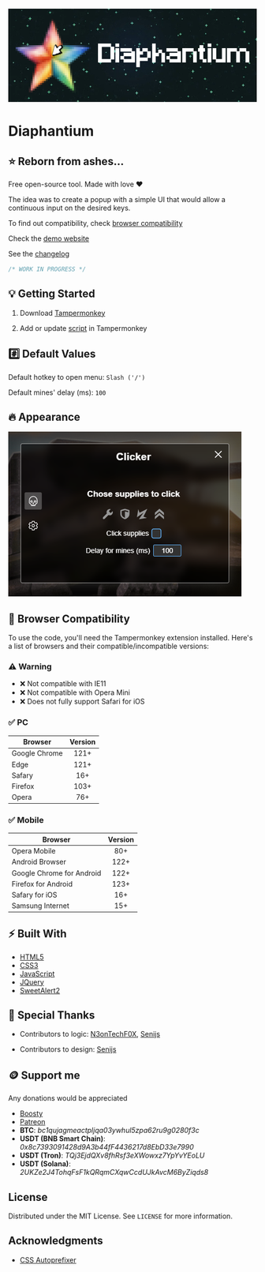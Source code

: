 ![](./images/logo.png)

# Diaphantium

## :star: Reborn from ashes...

Free open-source tool. Made with love :heart:

The idea was to create a popup with a simple UI that would allow a continuous input on the desired keys.

To find out compatibility, check [browser compatibility](#-browser-compatibility)

Check the [demo website](https://orakomori.github.io/Diaphantium/)

See the [changelog](CHANGELOG.md)

```javascript
/* WORK IN PROGRESS */
```

## :bulb: Getting Started

1. Download [Tampermonkey](https://www.tampermonkey.net/)

2. Add or update [script](https://raw.githubusercontent.com/OrakomoRi/Diaphantium/main/release/diaphantium.user.js) in Tampermonkey

## :hash: Default Values

Default hotkey to open menu: ```Slash ('/')```

Default mines' delay (ms): ```100```

## :fire: Appearance

![](./images/changelog/4.0.0/popup.png)

## :rocket: Browser Compatibility

To use the code, you'll need the Tampermonkey extension installed. Here's a list of browsers and their compatible/incompatible versions:

### :warning: Warning

- :x: Not compatible with IE11
- :x: Not compatible with Opera Mini
- :x: Does not fully support Safari for iOS

### :white_check_mark: PC

Browser|Version
-|:-:
Google Chrome|121+
Edge|121+
Safary|16+
Firefox|103+
Opera|76+

### :white_check_mark: Mobile

Browser|Version
-|:-:
Opera Mobile|80+
Android Browser|122+
Google Chrome for Android|122+
Firefox for Android|123+
Safary for iOS|16+
Samsung Internet|15+

## :zap: Built With

- [HTML5](https://developer.mozilla.org/en-US/docs/Web/HTML)
- [CSS3](https://developer.mozilla.org/en-US/docs/Web/CSS)
- [JavaScript](https://www.javascript.com/)
- [JQuery](https://jquery.com/)
- [SweetAlert2](https://sweetalert2.github.io/)

## :wave: Special Thanks

- Contributors to logic: [N3onTechF0X](https://github.com/N3onTechF0X), [Senijs](https://github.com/Senijs)

- Contributors to design: [Senijs](https://github.com/Senijs)

## :coin: Support me

Any donations would be appreciated

- [Boosty](https://boosty.to/orakomori/donate)
- [Patreon](https://www.patreon.com/orakomori)
-  **BTC**: *bc1qujagmeactpljqa03ywhul5zpa62ru9g0280f3c*
- **USDT (BNB Smart Chain)**: *0x8c7393091428d9A3b44fF4436217d8EbD33e7990*
- **USDT (Tron)**: *TQj3EjdQXv8fhRsf3eXWowxz7YpYvYEoLU*
- **USDT (Solana)**: *2UKZe2J4TohqFsF1kQRqmCXqwCcdUJkAvcM6ByZiqds8*

## License

Distributed under the MIT License. See `LICENSE` for more information.

## Acknowledgments

* [CSS Autoprefixer](https://autoprefixer.github.io/)